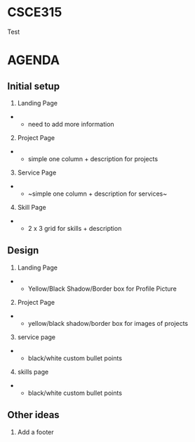 # CSCE315
Test

# **AGENDA**
## Initial setup 
1. Landing Page
- - need to add more information
2. Project Page
- - simple one column + description for projects
3. Service Page
- - ~simple one column + description for services~
4. Skill Page
- - 2 x 3 grid for skills + description

## Design 
1. Landing Page
- - Yellow/Black Shadow/Border box for Profile Picture
2. Project Page
- - yellow/black shadow/border box for images of projects
3. service page
- - black/white custom bullet points
4. skills page
- - black/white custom bullet points

## Other ideas
1. Add a footer 


